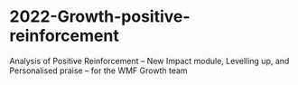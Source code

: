 # 2022-Growth-positive-reinforcement
Analysis of Positive Reinforcement – New Impact module, Levelling up, and Personalised praise – for the WMF Growth team
